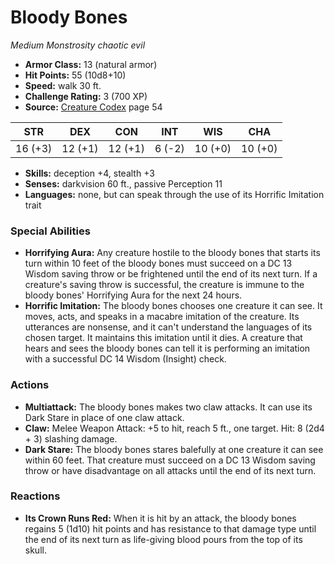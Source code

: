 # Bloody Bones

*Medium* *Monstrosity* *chaotic evil*

- **Armor Class:** 13 (natural armor)
- **Hit Points:** 55 (10d8+10)
- **Speed:** walk 30 ft.
- **Challenge Rating:** 3 (700 XP)
- **Source:** [Creature Codex](https://koboldpress.com/kpstore/product/creature-codex-for-5th-edition-dnd) page 54

| STR | DEX | CON | INT | WIS | CHA |
| --- | --- | --- | --- | --- | --- |
| 16 (+3) | 12 (+1) | 12 (+1) | 6 (-2) | 10 (+0) | 10 (+0) |

- **Skills:** deception +4, stealth +3
- **Senses:** darkvision 60 ft., passive Perception 11
- **Languages:** none, but can speak through the use of its Horrific Imitation trait

### Special Abilities

- **Horrifying Aura:** Any creature hostile to the bloody bones that starts its turn within 10 feet of the bloody bones must succeed on a DC 13 Wisdom saving throw or be frightened until the end of its next turn. If a creature's saving throw is successful, the creature is immune to the bloody bones' Horrifying Aura for the next 24 hours.
- **Horrific Imitation:** The bloody bones chooses one creature it can see. It moves, acts, and speaks in a macabre imitation of the creature. Its utterances are nonsense, and it can't understand the languages of its chosen target. It maintains this imitation until it dies. A creature that hears and sees the bloody bones can tell it is performing an imitation with a successful DC 14 Wisdom (Insight) check.

### Actions

- **Multiattack:** The bloody bones makes two claw attacks. It can use its Dark Stare in place of one claw attack.
- **Claw:** Melee Weapon Attack: +5 to hit, reach 5 ft., one target. Hit: 8 (2d4 + 3) slashing damage.
- **Dark Stare:** The bloody bones stares balefully at one creature it can see within 60 feet. That creature must succeed on a DC 13 Wisdom saving throw or have disadvantage on all attacks until the end of its next turn.

### Reactions

- **Its Crown Runs Red:** When it is hit by an attack, the bloody bones regains 5 (1d10) hit points and has resistance to that damage type until the end of its next turn as life-giving blood pours from the top of its skull.


